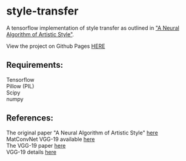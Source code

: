 # style-transfer

A tensorflow implementation of style transfer as outlined in ["A Neural Algorithm of Artistic Style"](https://arxiv.org/pdf/1508.06576.pdf).  

View the project on Github Pages [HERE](https://k1mby.github.io/style-transfer/)

## Requirements:

Tensorflow  
Pillow (PIL)  
Scipy  
numpy

## References:
The original paper "A Neural Algorithm of Artistic Style" [here](https://arxiv.org/pdf/1508.06576.pdf)    
MatConvNet VGG-19 available [here](http://www.vlfeat.org/matconvnet/pretrained/#downloading-the-pre-trained-models)  
The VGG-19 paper [here](https://arxiv.org/pdf/1409.1556.pdf)  
VGG-19 details [here](https://gist.github.com/ksimonyan/3785162f95cd2d5fee77#file-readme-md)

